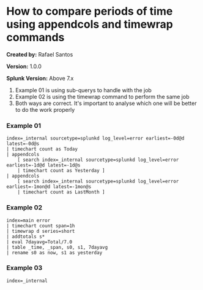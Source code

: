 # How to compare periods of time using appendcols and timewrap commands

**Created by:** Rafael Santos

**Version:** 1.0.0

**Splunk Version:** Above 7.x

1. Example 01 is using sub-querys to handle with the job
2. Example 02 is using the timewrap command to perform the same job
3. Both ways are correct. It's important to analyse which one will be better to do the work properly

### Example 01
```
index=_internal sourcetype=splunkd log_level=error earliest=-0d@d latest=-0d@s 
| timechart count as Today 
| appendcols 
    [ search index=_internal sourcetype=splunkd log_level=error earliest=-1d@d latest=-1d@s 
    | timechart count as Yesterday ] 
| appendcols 
    [ search index=_internal sourcetype=splunkd log_level=error earliest=-1mon@d latest=-1mon@s 
    | timechart count as LastMonth ]
```

### Example 02
```
index=main error
| timechart count span=1h
| timewrap d series=short
| addtotals s*
| eval 7dayavg=Total/7.0
| table _time, _span, s0, s1, 7dayavg
| rename s0 as now, s1 as yesterday
```

### Example 03
```
index=_internal
```
